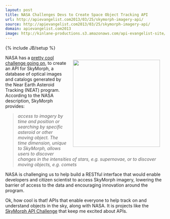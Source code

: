 ```yaml
---
layout: post
title: NASA Challenges Devs to Create Space Object Tracking API
url: http://apievangelist.com2013/03/25/skymorph-imagery-api/
source: http://apievangelist.com2013/03/25/skymorph-imagery-api/
domain: apievangelist.com2013
image: http://kinlane-productions.s3.amazonaws.com/api-evangelist-site/blog/nasa-skymorph.jpg
---
```

{% include JB/setup %}
<p><a href="http://spaceappschallenge.org/challenge/skymorph-imagery-api/"><img style="padding: 15px;" src="https://s3.amazonaws.com/kinlane-productions/nasa/nasa-skymorph.jpg" alt="" width="275" align="right" /></a></p>
<p>NASA has a <a href="http://spaceappschallenge.org/challenge/skymorph-imagery-api/">pretty cool challenge going on</a>, to create an API for SkyMorph, a database of optical images and catalogs generated by the Near Earth Asteroid Tracking (NEAT) program.  According to the NASA description, SkyMorph provides:</p>
<blockquote><em>access to imagery by time and position or searching by specific asteroid or other moving object. The time dimension, unique to SkyMorph, allows users to discover changes in the intensities of stars, e.g. supernovae, or to discover moving objects, e.g. comets</em></blockquote>
<p>NASA is challenging us to help build a RESTful interface that would enable developers and citizen scientist to access SkyMorph imagery, lowering the barrier of access to the data and encouraging innovation around the program.</p>
<p>Ok, how cool is that!  APIs that enable everyone to help track on and understand objects in the sky, along with NASA.  It is projects like the <a title="SkyMorph API Challenge" href="http://spaceappschallenge.org/challenge/skymorph-imagery-api/">SkyMorph API Challenge</a> that keep me excited about APIs.</p>
